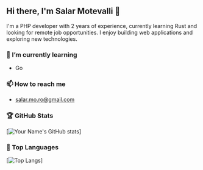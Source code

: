 ## Hi there, I'm Salar Motevalli 👋

I'm a PHP developer with 2 years of experience, currently learning Rust and looking for remote job opportunities. I enjoy building web applications and exploring new technologies. 

### 🌱 I’m currently learning
- Go

### 📫 How to reach me
- salar.mo.ro@gmail.com

### 🏆 GitHub Stats
[![Your Name's GitHub stats](https://github-readme-stats.vercel.app/api?username=salarmotevalli&show_icons=true&theme=radical)]

### 🚀 Top Languages
[![Top Langs](https://github-readme-stats.vercel.app/api/top-langs/?username=salarmotevalli&layout=compact)]
